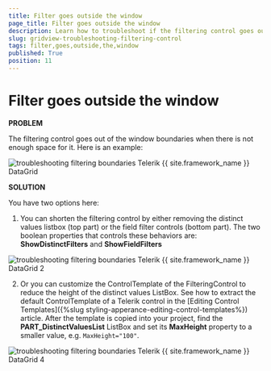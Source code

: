 ```yaml
---
title: Filter goes outside the window
page_title: Filter goes outside the window
description: Learn how to troubleshoot if the filtering control goes out of the window or gets cut by the browser boundaries when working with the Telerik {{ site.framework_name }} DataGrid.
slug: gridview-troubleshooting-filtering-control
tags: filter,goes,outside,the,window
published: True
position: 11
---
```


# Filter goes outside the window

__PROBLEM__

The filtering control goes out of the window boundaries when there is not enough space for it. Here is an example:

![troubleshooting filtering boundaries Telerik {{ site.framework_name }} DataGrid](images/troubleshooting_filtering_boundaries_gridview.png)

__SOLUTION__

You have two options here:

1. You can shorten the filtering control by either removing the distinct values listbox (top part) or the field filter controls (bottom part). The two boolean properties that controls these behaviors are: __ShowDistinctFilters__ and __ShowFieldFilters__

![troubleshooting filtering boundaries Telerik {{ site.framework_name }} DataGrid 2](images/troubleshooting_filtering_boundaries_gridview2.png)

2. Or you can customize the ControlTemplate of the FilteringControl to reduce the height of the distinct values ListBox. See how to extract the default ControlTemplate of a Telerik control in the [Editing Control Templates]({%slug styling-apperance-editing-control-templates%}) article. After the template is copied into your project, find the __PART_DistinctValuesList__ ListBox and set its __MaxHeight__ property to a smaller value, e.g. `MaxHeight="100"`.

![troubleshooting filtering boundaries Telerik {{ site.framework_name }} DataGrid 4](images/troubleshooting_filtering_boundaries_gridview4.png)
